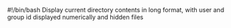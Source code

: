 #!/bin/bash
Display current directory contents in long format, with user and group id displayed numerically and hidden files
